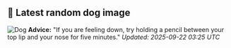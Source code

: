 ## 🐶 Latest random dog image
![Dog](https://images.dog.ceo/breeds/samoyed/n02111889_6249.jpg)
**Advice:** "If you are feeling down, try holding a pencil between your top lip and your nose for five minutes."
*Updated: 2025-09-22 03:25 UTC*
